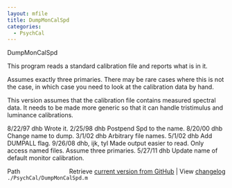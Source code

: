 ```yaml
---
layout: mfile
title: DumpMonCalSpd
categories:
  - PsychCal
---
```


DumpMonCalSpd

This program reads a standard calibration file and
reports what is in it.

Assumes exactly three primaries.  There
may be rare cases where this is not the case, in which case
you need to look at the calibration data by hand.

This version assumes that the calibration file contains
measured spectral data.  It needs to be made more generic
so that it can handle tristimulus and luminance calibrations.

8/22/97  dhb  Wrote it.
2/25/98  dhb  Postpend Spd to the name.
8/20/00  dhb  Change name to dump.
3/1/02   dhb  Arbitrary file names.
5/1/02   dhb  Add DUMPALL flag.
9/26/08  dhb, ijk, tyl  Made output easier to read.  Only access named files.
              Assume three primaries.
5/27/11  dhb  Update name of default monitor calibration.


<div class="code_header" style="text-align:right;">
  <span style="float:left;">Path&nbsp;&nbsp;</span> <span class="counter">Retrieve <a href=
  "https://raw.github.com/Psychtoolbox-3/Psychtoolbox-3/beta/./PsychCal/DumpMonCalSpd.m">current version from GitHub</a> | View <a href=
  "https://github.com/Psychtoolbox-3/Psychtoolbox-3/commits/beta/./PsychCal/DumpMonCalSpd.m">changelog</a></span>
</div>
<div class="code">
  <code>./PsychCal/DumpMonCalSpd.m</code>
</div>
